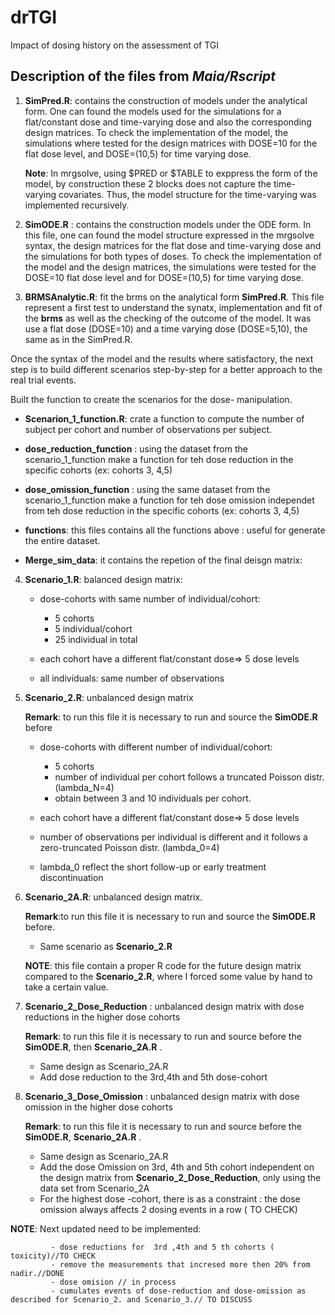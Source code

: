 # drTGI
Impact of dosing history on the assessment of TGI

## Description of the files from *Maia/Rscript*

1. **SimPred.R**: contains the construction of models under the analytical form.
 One can found the models used for the simulations for a flat/constant dose and time-varying dose and also the corresponding design matrices. To check the implementation of the model, the simulations where tested for the design matrices with DOSE=10 for the flat dose level, and  DOSE=(10,5) for time varying dose.
 
   **Note**: In mrgsolve, using $PRED or $TABLE to exppress the form of the model, by construction these 2 blocks does not capture the time-varying covariates. Thus, the model structure for the time-varying was implemented recursively.

2. **SimODE.R** : contains the construction models under the ODE form. In this file, one can found the model structure expressed in the mrgsolve syntax, the design matrices for the flat dose and time-varying dose and the simulations for both types of doses. To check the implementation of the model and the design matrices, the simulations were tested for the DOSE=10 flat dose level and for DOSE=(10,5) for time varying dose.

3. **BRMSAnalytic.R**: fit the brms on the analytical form **SimPred.R**.
 This file represent a first test to understand the synatx, implementation and fit of the **brms** as well as the checking of the outcome of the model. It was use a flat dose (DOSE=10) and a time varying dose (DOSE=5,10), the same as in the SimPred.R.
 
 
 
Once the syntax of the model and the results where satisfactory, the next step is to build different scenarios step-by-step for a better approach to the real trial events.

Built the function to create the scenarios for the dose- manipulation.

 - **Scenarion_1_function.R**: crate a function to compute the number of subject per cohort and number of observations per subject.


 - **dose_reduction_function** : using the dataset from the scenario_1_function make a function for teh dose reduction in the specific cohorts (ex: cohorts 3, 4,5)


 - **dose_omission_function** : using the same dataset from the scenario_1_function make a function for teh dose omission independet from teh dose reduction in the specific cohorts (ex: cohorts 3, 4,5)

 - **functions**: this files contains all the functions above : useful for generate the entire dataset.

 - **Merge_sim_data**: it contains the repetion of the final deisgn matrix:



4. **Scenario_1.R**: balanced design matrix: 
    - dose-cohorts with same number of individual/cohort:
       - 5 cohorts
       - 5 individual/cohort
       - 25 individual in total

    -  each cohort have a different flat/constant dose=> 5 dose levels 
    -  all individuals:  same number of observations 
 
 5. **Scenario_2.R**: unbalanced design matrix
 
    **Remark**: to run this file it is necessary to run and source the **SimODE.R** before
   
     - dose-cohorts with different number of individual/cohort:
       - 5 cohorts
       - number of individual per cohort follows a truncated Poisson distr. (lambda_N=4)
       - obtain between 3 and 10 individuals per cohort.

    -  each cohort have a different flat/constant dose=> 5 dose levels 
    -  number of observations per individual is different and it follows a zero-truncated Poisson distr. (lambda_0=4)
    -  lambda_0 reflect the short follow-up or early treatment discontinuation


 6. **Scenario_2A.R**: unbalanced design matrix. 
 
    **Remark**:to run this file it is necessary to run and source the **SimODE.R** before.
 
     - Same scenario as **Scenario_2.R**
 
    **NOTE**: this file contain a proper R code for the future design matrix compared to the **Scenario_2.R**, where I forced some value by hand to take a certain value.
           
           
  7. **Scenario_2_Dose_Reduction** : unbalanced design matrix with dose reductions in the higher dose cohorts 
  
     
     **Remark**: to run this file it is necessary to run and source before the **SimODE.R**, then **Scenario_2A.R** .
     
     - Same design as Scenario_2A.R
     - Add dose reduction to the 3rd,4th and 5th dose-cohort
           
           
   8. **Scenario_3_Dose_Omission** : unbalanced design matrix with dose omission in the higher dose cohorts
    
      **Remark**: to run this file it is necessary to run and source before the **SimODE.R**, **Scenario_2A.R** .
      - Same design as Scenario_2A.R
      - Add the dose Omission on 3rd, 4th and 5th cohort independent on the design matrix from **Scenario_2_Dose_Reduction**, only using the data set from Scenario_2A
      - For the highest dose -cohort, there is as a constraint : the dose omission always affects 2 dosing events in a row ( TO CHECK)

**NOTE**: Next updated need to be implemented: 
   
             - dose reductions for  3rd ,4th and 5 th cohorts ( toxicity)//TO CHECK
             - remove the measurements that incresed more then 20% from nadir.//DONE
             - dose omision // in process
             - cumulates events of dose-reduction and dose-omission as described for Scenario_2. and Scenario_3.// TO DISCUSS
